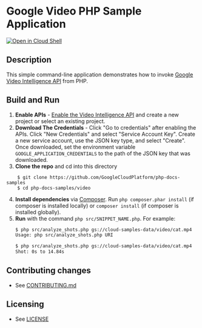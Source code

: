 # Google Video PHP Sample Application

[![Open in Cloud Shell][shell_img]][shell_link]

[shell_img]: http://gstatic.com/cloudssh/images/open-btn.svg
[shell_link]: https://console.cloud.google.com/cloudshell/open?git_repo=https://github.com/googlecloudplatform/php-docs-samples&page=editor&working_dir=video

## Description

This simple command-line application demonstrates how to invoke
[Google Video Intelligence API][video-api] from PHP.

[video-api]: https://cloud.google.com/video-intelligence/docs/quickstart-client-libraries

## Build and Run
1.  **Enable APIs** - [Enable the Video Intelligence API](
    https://console.cloud.google.com/flows/enableapi?apiid=videointelligence.googleapis.com)
    and create a new project or select an existing project.
2.  **Download The Credentials** - Click "Go to credentials" after enabling the APIs. Click
    "New Credentials"
    and select "Service Account Key". Create a new service account, use the JSON key type, and
    select "Create". Once downloaded, set the environment variable `GOOGLE_APPLICATION_CREDENTIALS`
    to the path of the JSON key that was downloaded.
3.  **Clone the repo** and cd into this directory
```
    $ git clone https://github.com/GoogleCloudPlatform/php-docs-samples
    $ cd php-docs-samples/video
```
4.  **Install dependencies** via [Composer](http://getcomposer.org/doc/00-intro.md).
    Run `php composer.phar install` (if composer is installed locally) or `composer install`
    (if composer is installed globally).
5.  **Run** with the command `php src/SNIPPET_NAME.php`. For example:
    ```sh
    $ php src/analyze_shots.php gs://cloud-samples-data/video/cat.mp4
    Usage: php src/analyze_shots.php URI

    $ php src/analyze_shots.php gs://cloud-samples-data/video/cat.mp4
    Shot: 0s to 14.84s
    ```

## Contributing changes

* See [CONTRIBUTING.md](../CONTRIBUTING.md)

## Licensing

* See [LICENSE](../LICENSE)
